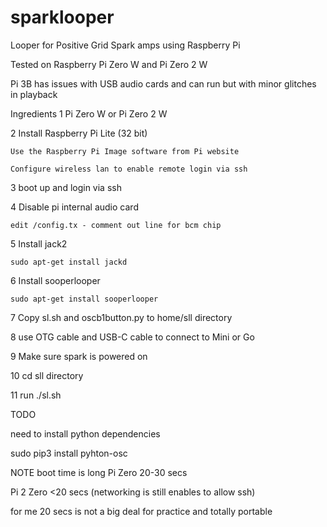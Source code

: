 # sparklooper
Looper for Positive Grid Spark amps using Raspberry Pi

Tested on Raspberry Pi Zero W and Pi Zero 2 W

Pi 3B has issues with USB audio cards and can run but with minor glitches in playback

Ingredients
  1 Pi Zero W or Pi Zero 2 W

  2 Install Raspberry Pi Lite (32 bit)
  
    Use the Raspberry Pi Image software from Pi website
    
    Configure wireless lan to enable remote login via ssh

  3 boot up and login via ssh

  4 Disable pi internal audio card

    edit /config.tx - comment out line for bcm chip

  5 Install jack2 

    sudo apt-get install jackd

  6 Install sooperlooper
 
    sudo apt-get install sooperlooper
    
  7 Copy sl.sh and oscb1button.py to home/sll directory
  
  8 use OTG cable and USB-C cable to connect to Mini or Go
  
  9 Make sure spark is powered on
  
  10 cd sll directory
  
  11 run ./sl.sh
  
  TODO
  
  need to install python dependencies 
  
  sudo pip3 install pyhton-osc


  NOTE boot time is long Pi Zero 20-30 secs
  
  Pi 2 Zero <20 secs (networking is still enables to allow ssh)
  
  for me 20 secs is not a big deal for practice and totally portable 
  
